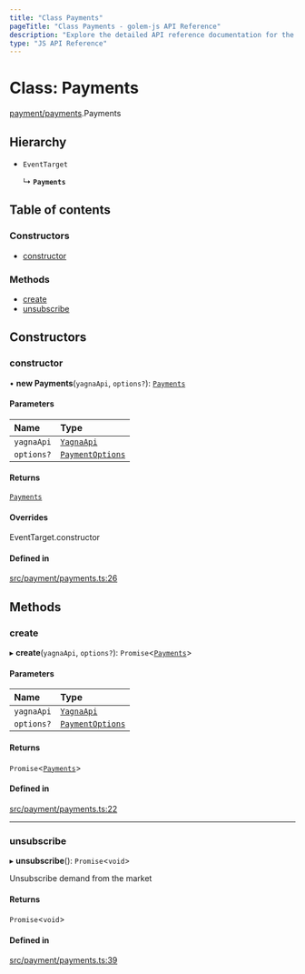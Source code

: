 ```yaml
---
title: "Class Payments"
pageTitle: "Class Payments - golem-js API Reference"
description: "Explore the detailed API reference documentation for the Class Payments within the golem-js SDK for the Golem Network."
type: "JS API Reference"
---
```

# Class: Payments

[payment/payments](../modules/payment_payments).Payments

## Hierarchy

- `EventTarget`

  ↳ **`Payments`**

## Table of contents

### Constructors

- [constructor](payment_payments.Payments#constructor)

### Methods

- [create](payment_payments.Payments#create)
- [unsubscribe](payment_payments.Payments#unsubscribe)

## Constructors

### constructor

• **new Payments**(`yagnaApi`, `options?`): [`Payments`](payment_payments.Payments)

#### Parameters

| Name | Type |
| :------ | :------ |
| `yagnaApi` | [`YagnaApi`](../modules/utils_yagna_yagna#yagnaapi) |
| `options?` | [`PaymentOptions`](../interfaces/payment_payments.PaymentOptions) |

#### Returns

[`Payments`](payment_payments.Payments)

#### Overrides

EventTarget.constructor

#### Defined in

[src/payment/payments.ts:26](https://github.com/golemfactory/golem-js/blob/9c218b4/src/payment/payments.ts#L26)

## Methods

### create

▸ **create**(`yagnaApi`, `options?`): `Promise`\<[`Payments`](payment_payments.Payments)\>

#### Parameters

| Name | Type |
| :------ | :------ |
| `yagnaApi` | [`YagnaApi`](../modules/utils_yagna_yagna#yagnaapi) |
| `options?` | [`PaymentOptions`](../interfaces/payment_payments.PaymentOptions) |

#### Returns

`Promise`\<[`Payments`](payment_payments.Payments)\>

#### Defined in

[src/payment/payments.ts:22](https://github.com/golemfactory/golem-js/blob/9c218b4/src/payment/payments.ts#L22)

___

### unsubscribe

▸ **unsubscribe**(): `Promise`\<`void`\>

Unsubscribe demand from the market

#### Returns

`Promise`\<`void`\>

#### Defined in

[src/payment/payments.ts:39](https://github.com/golemfactory/golem-js/blob/9c218b4/src/payment/payments.ts#L39)
